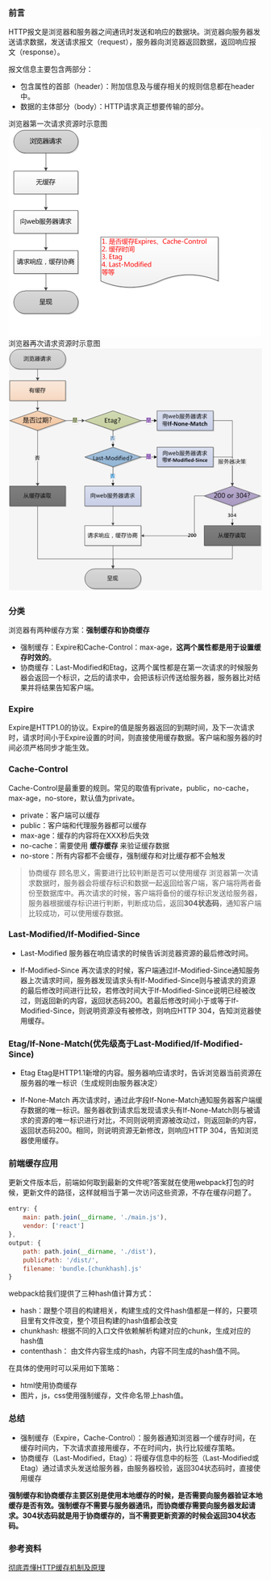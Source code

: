 ### 前言
HTTP报文是浏览器和服务器之间通讯时发送和响应的数据块。浏览器向服务器发送请求数据，发送请求报文（request），服务器向浏览器返回数据，返回响应报文（response）。

报文信息主要包含两部分：
- 包含属性的首部（header）：附加信息及与缓存相关的规则信息都在header中。
- 数据的主体部分（body）：HTTP请求真正想要传输的部分。

浏览器第一次请求资源时示意图
![第一次请求](../image/strange-cache.png)
浏览器再次请求资源时示意图
![第二次请求](../image/compare-cache.png)

### 分类
浏览器有两种缓存方案：**强制缓存和协商缓存**
- 强制缓存：Expire和Cache-Control：max-age，**这两个属性都是用于设置缓存时效的**。
- 协商缓存：Last-Modified和Etag，这两个属性都是在第一次请求的时候服务器会返回一个标识，之后的请求中，会把该标识传送给服务器，服务器比对结果并将结果告知客户端。

### Expire
Expire是HTTP1.0的协议。Expire的值是服务器返回的到期时间，及下一次请求时，请求时间小于Expire设置的时间，则直接使用缓存数据。客户端和服务器的时间必须严格同步才能生效。

### Cache-Control
Cache-Control是最重要的规则。常见的取值有private，public，no-cache，max-age，no-store，默认值为private。
- private：客户端可以缓存
- public：客户端和代理服务器都可以缓存
- max-age：缓存的内容将在XXX秒后失效
- no-cache：需要使用 **缓存缓存** 来验证缓存数据
- no-store：所有内容都不会缓存，强制缓存和对比缓存都不会触发

> 协商缓存
> 顾名思义，需要进行比较判断是否可以使用缓存
> 浏览器第一次请求数据时，服务器会将缓存标识和数据一起返回给客户端，客户端将两者备份至数据库中。再次请求的时候，客户端将备份的缓存标识发送给服务器，服务器根据缓存标识进行判断，判断成功后，返回**304状态码**，通知客户端比较成功，可以使用缓存数据。

### Last-Modified/If-Modified-Since
- Last-Modified
服务器在响应请求的时候告诉浏览器资源的最后修改时间。

- If-Modified-Since
再次请求的时候，客户端通过If-Modified-Since通知服务器上次请求时间，服务器发现请求头有If-Modified-Since则与被请求的资源的最后修改时间进行比较，若修改时间大于If-Modified-Since说明已经被改过，则返回新的内容，返回状态码200。若最后修改时间小于或等于If-Modified-Since，则说明资源没有被修改，则响应HTTP 304，告知浏览器使用缓存。

### Etag/If-None-Match(优先级高于Last-Modified/If-Modified-Since)
- Etag
Etag是HTTP1.1新增的内容。服务器响应请求时，告诉浏览器当前资源在服务器的唯一标识（生成规则由服务器决定）

- If-None-Match
再次请求时，通过此字段If-None-Match通知服务器客户端缓存数据的唯一标识。服务器收到请求后发现请求头有If-None-Match则与被请求的资源的唯一标识进行对比，不同则说明资源被改动过，则返回新的内容，返回状态码200。相同，则说明资源无新修改，则响应HTTP 304，告知浏览器使用缓存。

### 前端缓存应用
更新文件版本后，前端如何取到最新的文件呢?答案就在使用webpack打包的时候，更新文件的路径，这样就相当于第一次访问这些资源，不存在缓存问题了。
```js
entry: {
    main: path.join(__dirname, './main.js'),
    vendor: ['react']
},
output: {
    path: path.join(__dirname, './dist'),
    publicPath: '/dist/',
    filename: 'bundle.[chunkhash].js'
}
```
webpack给我们提供了三种hash值计算方式：
- hash：跟整个项目的构建相关，构建生成的文件hash值都是一样的，只要项目里有文件改变，整个项目构建的hash值都会改变
- chunkhash: 根据不同的入口文件依赖解析构建对应的chunk，生成对应的hash值
- contenthash： 由文件内容生成的hash，内容不同生成的hash值不同。

在具体的使用时可以采用如下策略：
- html使用协商缓存
- 图片，js，css使用强制缓存，文件命名带上hash值。


### 总结
- 强制缓存（Expire，Cache-Control）：服务器通知浏览器一个缓存时间，在缓存时间内，下次请求直接用缓存，不在时间内，执行比较缓存策略。
- 协商缓存（Last-Modified，Etag）：将缓存信息中的标签（Last-Modified或Etag）通过请求头发送给服务器，由服务器校验，返回304状态码时，直接使用缓存

**强制缓存和协商缓存主要区别是使用本地缓存的时候，是否需要向服务器验证本地缓存是否有效。强制缓存不需要与服务器通讯，而协商缓存需要向服务器发起请求。304状态码就是用于协商缓存的，当不需要更新资源的时候会返回304状态码。**

### 参考资料
[彻底弄懂HTTP缓存机制及原理](https://www.cnblogs.com/chenqf/p/6386163.html)
